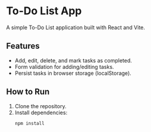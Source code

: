 # To-Do List App

A simple To-Do List application built with React and Vite.

## Features

-   Add, edit, delete, and mark tasks as completed.
-   Form validation for adding/editing tasks.
-   Persist tasks in browser storage (localStorage).

## How to Run

1. Clone the repository.
2. Install dependencies:
    ```bash
    npm install
    ```
